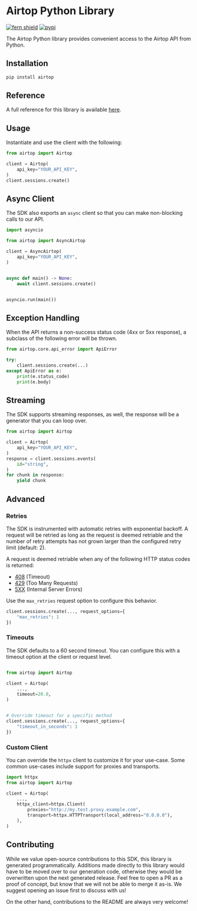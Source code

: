# Airtop Python Library

[![fern shield](https://img.shields.io/badge/%F0%9F%8C%BF-Built%20with%20Fern-brightgreen)](https://buildwithfern.com?utm_source=github&utm_medium=github&utm_campaign=readme&utm_source=https%3A%2F%2Fgithub.com%2FMonarchEngineering%2Fairtop-python-sdk-test)
[![pypi](https://img.shields.io/pypi/v/airtop)](https://pypi.python.org/pypi/airtop)

The Airtop Python library provides convenient access to the Airtop API from Python.

## Installation

```sh
pip install airtop
```

## Reference

A full reference for this library is available [here](./reference.md).

## Usage

Instantiate and use the client with the following:

```python
from airtop import Airtop

client = Airtop(
    api_key="YOUR_API_KEY",
)
client.sessions.create()
```

## Async Client

The SDK also exports an `async` client so that you can make non-blocking calls to our API.

```python
import asyncio

from airtop import AsyncAirtop

client = AsyncAirtop(
    api_key="YOUR_API_KEY",
)


async def main() -> None:
    await client.sessions.create()


asyncio.run(main())
```

## Exception Handling

When the API returns a non-success status code (4xx or 5xx response), a subclass of the following error
will be thrown.

```python
from airtop.core.api_error import ApiError

try:
    client.sessions.create(...)
except ApiError as e:
    print(e.status_code)
    print(e.body)
```

## Streaming

The SDK supports streaming responses, as well, the response will be a generator that you can loop over.

```python
from airtop import Airtop

client = Airtop(
    api_key="YOUR_API_KEY",
)
response = client.sessions.events(
    id="string",
)
for chunk in response:
    yield chunk
```

## Advanced

### Retries

The SDK is instrumented with automatic retries with exponential backoff. A request will be retried as long
as the request is deemed retriable and the number of retry attempts has not grown larger than the configured
retry limit (default: 2).

A request is deemed retriable when any of the following HTTP status codes is returned:

- [408](https://developer.mozilla.org/en-US/docs/Web/HTTP/Status/408) (Timeout)
- [429](https://developer.mozilla.org/en-US/docs/Web/HTTP/Status/429) (Too Many Requests)
- [5XX](https://developer.mozilla.org/en-US/docs/Web/HTTP/Status/500) (Internal Server Errors)

Use the `max_retries` request option to configure this behavior.

```python
client.sessions.create(..., request_options={
    "max_retries": 1
})
```

### Timeouts

The SDK defaults to a 60 second timeout. You can configure this with a timeout option at the client or request level.

```python

from airtop import Airtop

client = Airtop(
    ...,
    timeout=20.0,
)


# Override timeout for a specific method
client.sessions.create(..., request_options={
    "timeout_in_seconds": 1
})
```

### Custom Client

You can override the `httpx` client to customize it for your use-case. Some common use-cases include support for proxies
and transports.
```python
import httpx
from airtop import Airtop

client = Airtop(
    ...,
    httpx_client=httpx.Client(
        proxies="http://my.test.proxy.example.com",
        transport=httpx.HTTPTransport(local_address="0.0.0.0"),
    ),
)
```

## Contributing

While we value open-source contributions to this SDK, this library is generated programmatically.
Additions made directly to this library would have to be moved over to our generation code,
otherwise they would be overwritten upon the next generated release. Feel free to open a PR as
a proof of concept, but know that we will not be able to merge it as-is. We suggest opening
an issue first to discuss with us!

On the other hand, contributions to the README are always very welcome!
